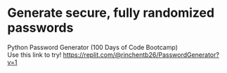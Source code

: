 # Generate secure, fully randomized passwords
 Python Password Generator (100 Days of Code Bootcamp) <br>
 Use this link to try! https://replit.com/@rinchentb26/PasswordGenerator?v=1
